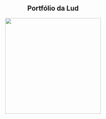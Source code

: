 <div align="center">
  <h2>Portfólio da Lud</h2>
</div>

<div align="center">
  <img width="300px" height="300px" src="https://cdn.discordapp.com/attachments/1354300013290852428/1395753543415103499/ezgif.com-animated-gif-maker.gif?ex=687b9848&is=687a46c8&hm=a5f6b6c136c7a57a34ea1785011bf3ba3afa58f487f8935480f8ec554692b89a&">
</div>

